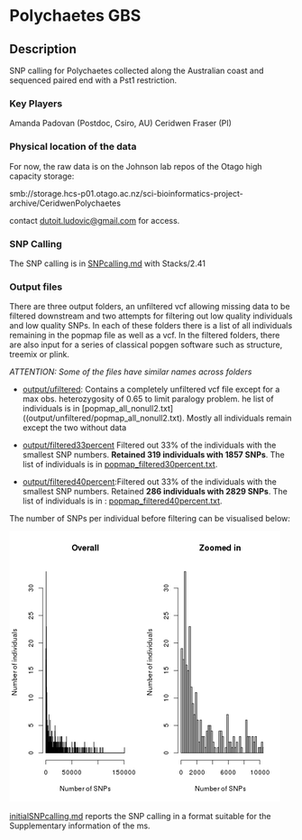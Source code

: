 # Polychaetes GBS

## Description

SNP calling for Polychaetes collected along the Australian coast and sequenced paired end with a Pst1 restriction.


### Key Players

Amanda Padovan (Postdoc, Csiro, AU)
Ceridwen Fraser (PI)


### Physical location of the data

For now, the raw data is on the Johnson lab repos of the Otago high capacity storage:

smb://storage.hcs-p01.otago.ac.nz/sci-bioinformatics-project-archive/CeridwenPolychaetes

contact dutoit.ludovic@gmail.com for access.

### SNP Calling

The SNP calling is in [SNPcalling.md](SNPcalling.md) with Stacks/2.41

### Output files

There are three output folders, an unfiltered vcf allowing missing data to be filtered downstream and two attempts for filtering out low quality individuals and low quality SNPs. In each of these folders there is a list of all individuals remaining in the popmap file as well as a vcf. In the filtered folders, there are also input for a series of classical popgen software such as structure, treemix or plink. 

*ATTENTION: Some of the files have similar names across folders*

 * [output/ufiltered](output/unfiltered/popmap_all_nonull2.txt): Contains a completely unfiltered vcf file except for a max obs. heterozygosity of 0.65 to limit paralogy problem. he list of individuals is in [popmap_all_nonull2.txt]((output/unfiltered/popmap_all_nonull2.txt). Mostly all individuals remain except the two without data

* [output/filtered33percent](output/filtered33percent) Filtered out 33% of the individuals with the smallest SNP numbers. **Retained 319 individuals with 1857 SNPs**. The list of individuals is in [popmap_filtered30percent.txt](output/filtered30percent/[popmap_filtered40percent.txt).

* [output/filtered40percent](output/filtered40percent):Filtered out 33% of the individuals with the smallest SNP numbers. Retained  **286 individuals with 2829 SNPs**. The list of individuals is in : [popmap_filtered40percent.txt](output/filtered40percent/[popmap_filtered40percent.txt).

The number of SNPs per individual before filtering can be visualised below:

![](output/numberofSNPsperindsbeforefiltering.png)


[initialSNPcalling.md](initialSNPcalling.md) reports the SNP calling in a format suitable for the Supplementary information of the ms.

